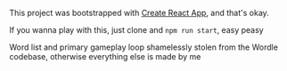 This project was bootstrapped with [Create React App](https://github.com/facebook/create-react-app), and that's okay.

If you wanna play with this, just clone and `npm run start`, easy peasy

Word list and primary gameplay loop shamelessly stolen from the Wordle codebase, otherwise everything else is made by me
